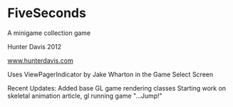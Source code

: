 FiveSeconds
===========

A minigame collection game

Hunter Davis 2012

www.hunterdavis.com

Uses ViewPagerIndicator by Jake Wharton in the Game Select Screen

Recent Updates:
Added base GL game rendering classes
Starting work on skeletal animation article, gl running game "...Jump!"

